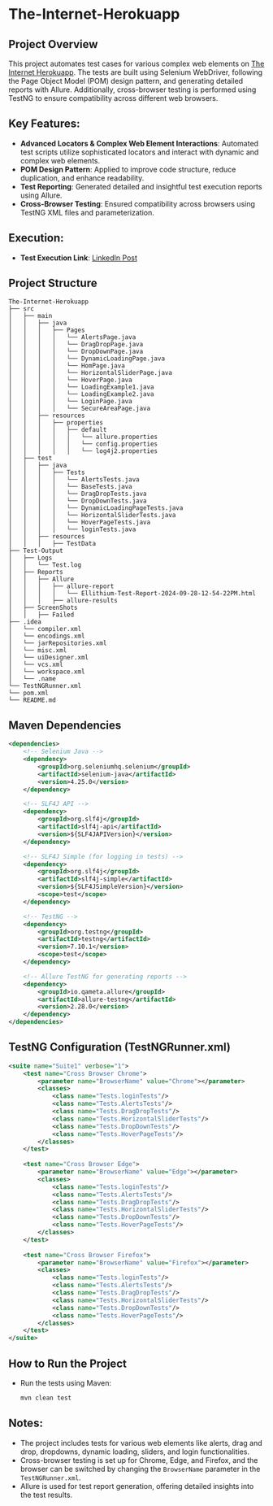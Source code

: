 # The-Internet-Herokuapp

## Project Overview
This project automates test cases for various complex web elements on [The Internet Herokuapp](https://the-internet.herokuapp.com/). The tests are built using Selenium WebDriver, following the Page Object Model (POM) design pattern, and generating detailed reports with Allure. Additionally, cross-browser testing is performed using TestNG to ensure compatibility across different web browsers.

## Key Features:
- **Advanced Locators & Complex Web Element Interactions**: Automated test scripts utilize sophisticated locators and interact with dynamic and complex web elements.
- **POM Design Pattern**: Applied to improve code structure, reduce duplication, and enhance readability.
- **Test Reporting**: Generated detailed and insightful test execution reports using Allure.
- **Cross-Browser Testing**: Ensured compatibility across browsers using TestNG XML files and parameterization.

## Execution:
- **Test Execution Link**: [LinkedIn Post](https://www.linkedin.com/posts/abdelrahman-ellithy-3841a7270_xpath-css-pom-activity-7224476384692191234-TtF5?utm_source=share&utm_medium=member_desktop)

## Project Structure

```
The-Internet-Herokuapp
├── src
│   ├── main
│   │   ├── java
│   │   │   ├── Pages
│   │   │   │   └── AlertsPage.java
│   │   │   │   └── DragDropPage.java
│   │   │   │   └── DropDownPage.java
│   │   │   │   └── DynamicLoadingPage.java
│   │   │   │   └── HomPage.java
│   │   │   │   └── HorizontalSliderPage.java
│   │   │   │   └── HoverPage.java
│   │   │   │   └── LoadingExample1.java
│   │   │   │   └── LoadingExample2.java
│   │   │   │   └── LoginPage.java
│   │   │   │   └── SecureAreaPage.java
│   │   ├── resources
│   │   │   ├── properties
│   │   │   │   ├── default
│   │   │   │   │   └── allure.properties
│   │   │   │   │   └── config.properties
│   │   │   │   │   └── log4j2.properties
│   ├── test
│   │   ├── java
│   │   │   ├── Tests
│   │   │   │   └── AlertsTests.java
│   │   │   │   └── BaseTests.java
│   │   │   │   └── DragDropTests.java
│   │   │   │   └── DropDownTests.java
│   │   │   │   └── DynamicLoadingPageTests.java
│   │   │   │   └── HorizontalSliderTests.java
│   │   │   │   └── HoverPageTests.java
│   │   │   │   └── loginTests.java
│   │   ├── resources
│   │   │   ├── TestData
├── Test-Output
│   ├── Logs
│   │   └── Test.log
│   ├── Reports
│   │   ├── Allure
│   │   │   ├── allure-report
│   │   │   │   └── Ellithium-Test-Report-2024-09-28-12-54-22PM.html
│   │   │   ├── allure-results
│   ├── ScreenShots
│   │   ├── Failed
├── .idea
│   └── compiler.xml
│   └── encodings.xml
│   └── jarRepositories.xml
│   └── misc.xml
│   └── uiDesigner.xml
│   └── vcs.xml
│   └── workspace.xml
│   └── .name
└── TestNGRunner.xml
└── pom.xml
└── README.md
```

## Maven Dependencies
```xml
<dependencies>
    <!-- Selenium Java -->
    <dependency>
        <groupId>org.seleniumhq.selenium</groupId>
        <artifactId>selenium-java</artifactId>
        <version>4.25.0</version>
    </dependency>

    <!-- SLF4J API -->
    <dependency>
        <groupId>org.slf4j</groupId>
        <artifactId>slf4j-api</artifactId>
        <version>${SLF4JAPIVersion}</version>
    </dependency>

    <!-- SLF4J Simple (for logging in tests) -->
    <dependency>
        <groupId>org.slf4j</groupId>
        <artifactId>slf4j-simple</artifactId>
        <version>${SLF4JSimpleVersion}</version>
        <scope>test</scope>
    </dependency>

    <!-- TestNG -->
    <dependency>
        <groupId>org.testng</groupId>
        <artifactId>testng</artifactId>
        <version>7.10.1</version>
        <scope>test</scope>
    </dependency>

    <!-- Allure TestNG for generating reports -->
    <dependency>
        <groupId>io.qameta.allure</groupId>
        <artifactId>allure-testng</artifactId>
        <version>2.28.0</version>
    </dependency>
</dependencies>
```

## TestNG Configuration (TestNGRunner.xml)
```xml
<suite name="Suite1" verbose="1">
    <test name="Cross Browser Chrome">
        <parameter name="BrowserName" value="Chrome"></parameter>
        <classes>
            <class name="Tests.loginTests"/>
            <class name="Tests.AlertsTests"/>
            <class name="Tests.DragDropTests"/>
            <class name="Tests.HorizontalSliderTests"/>
            <class name="Tests.DropDownTests"/>
            <class name="Tests.HoverPageTests"/>
        </classes>
    </test>
    
    <test name="Cross Browser Edge">
        <parameter name="BrowserName" value="Edge"></parameter>
        <classes>
            <class name="Tests.loginTests"/>
            <class name="Tests.AlertsTests"/>
            <class name="Tests.DragDropTests"/>
            <class name="Tests.HorizontalSliderTests"/>
            <class name="Tests.DropDownTests"/>
            <class name="Tests.HoverPageTests"/>
        </classes>
    </test>
    
    <test name="Cross Browser Firefox">
        <parameter name="BrowserName" value="Firefox"></parameter>
        <classes>
            <class name="Tests.loginTests"/>
            <class name="Tests.AlertsTests"/>
            <class name="Tests.DragDropTests"/>
            <class name="Tests.HorizontalSliderTests"/>
            <class name="Tests.DropDownTests"/>
            <class name="Tests.HoverPageTests"/>
        </classes>
    </test>
</suite>
```

## How to Run the Project

- Run the tests using Maven:
   ```bash
   mvn clean test
## Notes:
- The project includes tests for various web elements like alerts, drag and drop, dropdowns, dynamic loading, sliders, and login functionalities.
- Cross-browser testing is set up for Chrome, Edge, and Firefox, and the browser can be switched by changing the `BrowserName` parameter in the `TestNGRunner.xml`.
- Allure is used for test report generation, offering detailed insights into the test results.
